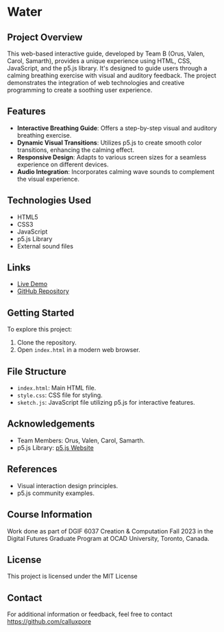 # Water

## Project Overview

This web-based interactive guide, developed by Team B (Orus, Valen, Carol, Samarth), provides a unique experience using HTML, CSS, JavaScript, and the p5.js library. It's designed to guide users through a calming breathing exercise with visual and auditory feedback. The project demonstrates the integration of web technologies and creative programming to create a soothing user experience.

## Features

- **Interactive Breathing Guide**: Offers a step-by-step visual and auditory breathing exercise.
- **Dynamic Visual Transitions**: Utilizes p5.js to create smooth color transitions, enhancing the calming effect.
- **Responsive Design**: Adapts to various screen sizes for a seamless experience on different devices.
- **Audio Integration**: Incorporates calming wave sounds to complement the visual experience.

## Technologies Used

- HTML5
- CSS3
- JavaScript
- p5.js Library
- External sound files

## Links

- [Live Demo](https://calluxpore.github.io/DGIF-6037-Creation-and-Computation-Experiment-2-Multiscreen-gulls/)
- [GitHub Repository](https://github.com/calluxpore/DGIF-6037-Creation-and-Computation-Experiment-2-Multiscreen-gulls)

## Getting Started

To explore this project:

1. Clone the repository.
2. Open `index.html` in a modern web browser.

## File Structure

- `index.html`: Main HTML file.
- `style.css`: CSS file for styling.
- `sketch.js`: JavaScript file utilizing p5.js for interactive features.

## Acknowledgements

- Team Members: Orus, Valen, Carol, Samarth.
- p5.js Library: [p5.js Website](https://p5js.org/)

## References

- Visual interaction design principles.
- p5.js community examples.

## Course Information

Work done as part of DGIF 6037 Creation & Computation Fall 2023 in the Digital Futures Graduate Program at OCAD University, Toronto, Canada.

## License

This project is licensed under the MIT License

## Contact

For additional information or feedback, feel free to contact https://github.com/calluxpore
